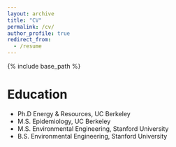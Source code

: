 ```yaml
---
layout: archive
title: "CV"
permalink: /cv/
author_profile: true
redirect_from:
  - /resume
---
```


{% include base_path %}

Education
======
* Ph.D Energy & Resources, UC Berkeley
* M.S. Epidemiology, UC Berkeley
* M.S. Environmental Engineering, Stanford University
* B.S. Environmental Engineering, Stanford University
